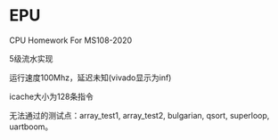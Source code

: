 # EPU

CPU Homework For MS108-2020

5级流水实现

运行速度100Mhz，延迟未知(vivado显示为inf)

icache大小为128条指令

无法通过的测试点：array_test1, array_test2, bulgarian, qsort, superloop, uartboom。


